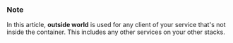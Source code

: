 <!-- post: -->


### Note

In this article, **outside world** is used for any client of your service that's not inside the container. This includes any other services on your other stacks.




